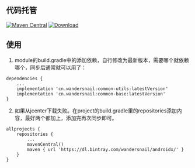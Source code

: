 ## 代码托管
[![Maven Central](https://maven-badges.herokuapp.com/maven-central/cn.wandersnail/common-utils/badge.svg)](https://maven-badges.herokuapp.com/maven-central/cn.wandersnail/common-utils)
[![Download](https://api.bintray.com/packages/wandersnail/android/common-utils/images/download.svg) ](https://bintray.com/wandersnail/android/common-utils/_latestVersion)


## 使用

1. module的build.gradle中的添加依赖，自行修改为最新版本，需要哪个就依赖哪个，同步后通常就可以用了：
```
dependencies {
	...
	implementation 'cn.wandersnail:common-utils:latestVersion'
	implementation 'cn.wandersnail:common-base:latestVersion'
}
```

2. 如果从jcenter下载失败。在project的build.gradle里的repositories添加内容，最好两个都加上，添加完再次同步即可。
```
allprojects {
	repositories {
		...
		mavenCentral()
		maven { url 'https://dl.bintray.com/wandersnail/androidx/' }
	}
}
```